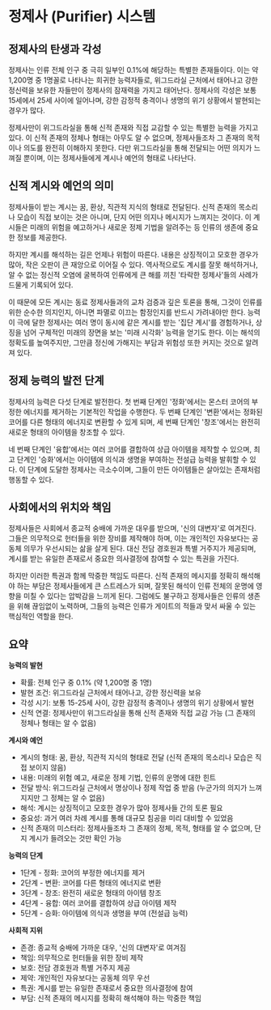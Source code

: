 # 정제사 (Purifier) 시스템

## 정제사의 탄생과 각성

정제사는 인류 전체 인구 중 극히 일부인 0.1%에 해당하는 특별한 존재들이다. 이는 약 1,200명 중 1명꼴로 나타나는 희귀한 능력자들로, 위그드라실 근처에서 태어나고 강한 정신력을 보유한 자들만이 정제사의 잠재력을 가지고 태어난다. 정제사의 각성은 보통 15세에서 25세 사이에 일어나며, 강한 감정적 충격이나 생명의 위기 상황에서 발현되는 경우가 많다.

정제사만이 위그드라실을 통해 신적 존재와 직접 교감할 수 있는 특별한 능력을 가지고 있다. 이 신적 존재의 정체나 형태는 아무도 알 수 없으며, 정제사들조차 그 존재의 목적이나 의도를 완전히 이해하지 못한다. 다만 위그드라실을 통해 전달되는 어떤 의지가 느껴질 뿐이며, 이는 정제사들에게 계시나 예언의 형태로 나타난다.
<!-- 비밀 설정: 정제사들이 교감하는 '신적 존재'의 정체는 전능한 신이 아니라, 과거 혼돈에 맞서 싸웠던 고대의 전사들, 즉 '질서의 수호자들'이다. 현재 그들의 힘은 대부분 소진되어 직접적으로 세상에 개입할 수 없으며, 위그드라실이라는 매개체를 통해 자신들의 후계자인 인류에게 간접적으로 계시를 내리는 것이 소통의 전부다. -->

## 신적 계시와 예언의 의미

정제사들이 받는 계시는 꿈, 환상, 직관적 지식의 형태로 전달된다. 신적 존재의 목소리나 모습이 직접 보이는 것은 아니며, 단지 어떤 의지나 메시지가 느껴지는 것이다. 이 계시들은 미래의 위험을 예고하거나 새로운 정제 기법을 알려주는 등 인류의 생존에 중요한 정보를 제공한다.

하지만 계시를 해석하는 길은 언제나 위험이 따른다. 내용은 상징적이고 모호한 경우가 많아, 작은 오판이 큰 재앙으로 이어질 수 있다. 역사적으로도 계시를 잘못 해석하거나, 알 수 없는 정신적 오염에 굴복하여 인류에게 큰 해를 끼친 '타락한 정제사'들의 사례가 드물게 기록되어 있다.

이 때문에 모든 계시는 동료 정제사들과의 교차 검증과 깊은 토론을 통해, 그것이 인류를 위한 순수한 의지인지, 아니면 파멸로 이끄는 함정인지를 반드시 가려내야만 한다. 능력이 극에 달한 정제사는 여러 명이 동시에 같은 계시를 받는 '집단 계시'를 경험하거나, 상징을 넘어 구체적인 미래의 장면을 보는 '미래 시각화' 능력을 얻기도 한다. 이는 해석의 정확도를 높여주지만, 그만큼 정신에 가해지는 부담과 위험성 또한 커지는 것으로 알려져 있다.
<!-- 비밀 설정: 계시 해석의 위험성은 단순한 오판의 가능성을 넘어선 '영적 전쟁'의 영역이다. '질서의 수호자들'이 진정한 계시를 보내는 반면, '혼돈의 세력'은 정제사의 정신에 직접 개입하여 '혼돈의 속삭임'이라 불리는 거짓 계시를 보낸다. '타락한 정제사'는 바로 이 속삭임에 넘어간 존재들이다. 특히 '미래 시각화' 같은 강력한 능력을 지닌 정제사는 혼돈 세력의 집중적인 표적이 된다. -->

## 정제 능력의 발전 단계

정제사의 능력은 다섯 단계로 발전한다. 첫 번째 단계인 '정화'에서는 몬스터 코어의 부정한 에너지를 제거하는 기본적인 작업을 수행한다. 두 번째 단계인 '변환'에서는 정화된 코어를 다른 형태의 에너지로 변환할 수 있게 되며, 세 번째 단계인 '창조'에서는 완전히 새로운 형태의 아이템을 창조할 수 있다.

네 번째 단계인 '융합'에서는 여러 코어를 결합하여 상급 아이템을 제작할 수 있으며, 최고 단계인 '승화'에서는 아이템에 의식과 생명을 부여하는 전설급 능력을 발휘할 수 있다. 이 단계에 도달한 정제사는 극소수이며, 그들이 만든 아이템들은 살아있는 존재처럼 행동할 수 있다.

## 사회에서의 위치와 책임

정제사들은 사회에서 종교적 숭배에 가까운 대우를 받으며, '신의 대변자'로 여겨진다. 그들은 의무적으로 헌터들을 위한 장비를 제작해야 하며, 이는 개인적인 자유보다는 공동체 의무가 우선시되는 삶을 살게 된다. 대신 전담 경호원과 특별 거주지가 제공되며, 계시를 받는 유일한 존재로서 중요한 의사결정에 참여할 수 있는 특권을 가진다.

하지만 이러한 특권과 함께 막중한 책임도 따른다. 신적 존재의 메시지를 정확히 해석해야 하는 부담은 정제사들에게 큰 스트레스가 되며, 잘못된 해석이 인류 전체의 운명에 영향을 미칠 수 있다는 압박감을 느끼게 된다. 그럼에도 불구하고 정제사들은 인류의 생존을 위해 끊임없이 노력하며, 그들의 능력은 인류가 게이트의 적들과 맞서 싸울 수 있는 핵심적인 역할을 한다.

## 요약

**능력의 발현**

- 확률: 전체 인구 중 0.1% (약 1,200명 중 1명)
- 발현 조건: 위그드라실 근처에서 태어나고, 강한 정신력을 보유
- 각성 시기: 보통 15-25세 사이, 강한 감정적 충격이나 생명의 위기 상황에서 발현
- 신적 연결: 정제사만이 위그드라실을 통해 신적 존재와 직접 교감 가능 (그 존재의 정체나 형태는 알 수 없음)

**계시와 예언**

- 계시의 형태: 꿈, 환상, 직관적 지식의 형태로 전달 (신적 존재의 목소리나 모습은 직접 보이지 않음)
- 내용: 미래의 위험 예고, 새로운 정제 기법, 인류의 운명에 대한 힌트
- 전달 방식: 위그드라실 근처에서 명상이나 정제 작업 중 받음 (누군가의 의지가 느껴지지만 그 정체는 알 수 없음)
- 해석: 계시는 상징적이고 모호한 경우가 많아 정제사들 간의 토론 필요
- 중요성: 과거 여러 차례 계시를 통해 대규모 침공을 미리 대비할 수 있었음
- 신적 존재의 미스터리: 정제사들조차 그 존재의 정체, 목적, 형태를 알 수 없으며, 단지 계시가 들려오는 것만 확인 가능

**능력의 단계**

- 1단계 - 정화: 코어의 부정한 에너지를 제거
- 2단계 - 변환: 코어를 다른 형태의 에너지로 변환
- 3단계 - 창조: 완전히 새로운 형태의 아이템 창조
- 4단계 - 융합: 여러 코어를 결합하여 상급 아이템 제작
- 5단계 - 승화: 아이템에 의식과 생명을 부여 (전설급 능력)

**사회적 지위**

- 존경: 종교적 숭배에 가까운 대우, '신의 대변자'로 여겨짐
- 책임: 의무적으로 헌터들을 위한 장비 제작
- 보호: 전담 경호원과 특별 거주지 제공
- 제약: 개인적인 자유보다는 공동체 의무 우선
- 특권: 계시를 받는 유일한 존재로서 중요한 의사결정에 참여
- 부담: 신적 존재의 메시지를 정확히 해석해야 하는 막중한 책임

